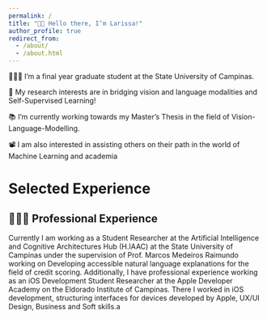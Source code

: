 ```yaml
---
permalink: /
title: "👋🏼 Hello there, I’m Larissa!"
author_profile: true
redirect_from: 
  - /about/
  - /about.html
---
```


👨🏻‍💻 I’m a final year graduate student at the State University of Campinas.

🔬 My research interests are in bridging vision and language modalities and Self-Supervised Learning!

📚 I’m currently working towards my Master’s Thesis in the field of Vision-Language-Modelling.

📽️ I am also interested in assisting others on their path in the world of Machine Learning and academia

# Selected Experience

## 👨🏻‍🔬 Professional Experience

Currently I am working as a Student Researcher at the Artificial Intelligence and Cognitive Architectures Hub (H.IAAC) at the State University of Campinas under the supervision of Prof. Marcos Medeiros Raimundo working on Developing accessible natural language explanations for the field of credit scoring. Additionally, I have professional experience working as an iOS Development Student Researcher at the Apple Developer Academy on the Eldorado Institute of Campinas.
There I worked in iOS development, structuring interfaces for devices developed by Apple, UX/UI Design, Business and Soft skills.a